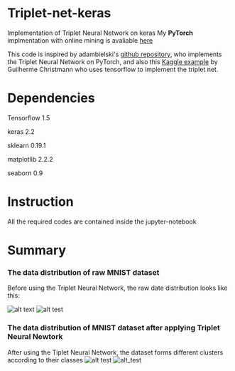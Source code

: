 # Triplet-net-keras
Implementation of Triplet Neural Network on keras
My **PyTorch** implmentation with online mining is avaliable [here](https://github.com/KinWaiCheuk/Triplet-net-pytorch)

This code is inspired by adambielski's [github repository](https://github.com/adambielski/siamese-triplet), who implements the Triplet Neural Network on PyTorch, and also this [Kaggle example](https://www.kaggle.com/guichristmann/training-a-triplet-loss-model-on-mnist) by Guilherme Christmann who uses tensorflow to implement the triplet net.

# Dependencies
Tensorflow 1.5

keras 2.2

sklearn 0.19.1

matplotlib 2.2.2

seaborn 0.9

# Instruction
All the required codes are contained inside the jupyter-notebook

# Summary

### The data distribution of raw MNIST dataset
Before using the Triplet Neural Network, the raw date distribution looks like this:

![alt text](https://raw.githubusercontent.com/KinWaiCheuk/Triplet-net-keras/master/train_before.png)
![alt test](https://raw.githubusercontent.com/KinWaiCheuk/Triplet-net-keras/master/test_before.png)

### The data distribution of MNIST dataset after applying Triplet Neural Newtork
After using the Tiplet Neural Network, the dataset forms different clusters according to their classes
![alt test](https://raw.githubusercontent.com/KinWaiCheuk/Triplet-net-keras/master/train_after.png)
![alt_test](https://raw.githubusercontent.com/KinWaiCheuk/Triplet-net-keras/master/test_after.png)
